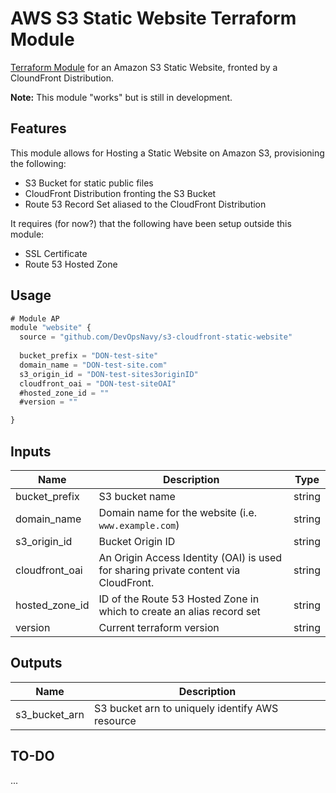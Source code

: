 # AWS S3 Static Website Terraform Module

[Terraform Module](https://registry.terraform.io/modules/conortm/s3-static-website/aws/latest) for an Amazon S3 Static Website, fronted by a CloundFront Distribution.

**Note:** This module "works" but is still in development.


## Features

This module allows for Hosting a Static Website on Amazon S3, provisioning the following:

 -  S3 Bucket for static public files
 -  CloudFront Distribution fronting the S3 Bucket
 -  Route 53 Record Set aliased to the CloudFront Distribution

It requires (for now?) that the following have been setup outside this module:

 -  SSL Certificate
 -  Route 53 Hosted Zone

## Usage
```javascript
# Module AP
module "website" {
  source = "github.com/DevOpsNavy/s3-cloudfront-static-website"
  
  bucket_prefix = "DON-test-site"
  domain_name = "DON-test-site.com"
  s3_origin_id = "DON-test-sites3originID"
  cloudfront_oai = "DON-test-siteOAI"
  #hosted_zone_id = ""
  #version = ""

}
```

## Inputs

| Name             | Description            | Type           | 
| ----------------- | -------------- | -------------- | 
| bucket_prefix | S3 bucket name | string |  
| domain_name | Domain name for the website (i.e. ``` www.example.com```) | string |  
| s3_origin_id | Bucket Origin ID | string |  
| cloudfront_oai | An Origin Access Identity (OAI) is used for sharing private content via CloudFront. | string |  
| hosted_zone_id | ID of the Route 53 Hosted Zone in which to create an alias record set | string |  
| version | Current terraform version | string |

## Outputs

| Name             | Description            |
| ----------------- | --------------    | 
| s3_bucket_arn | S3 bucket arn to uniquely identify AWS resource | 


## TO-DO
...
